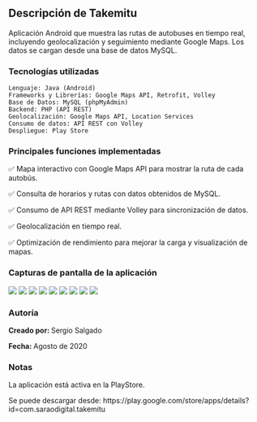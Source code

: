 <h2>Descripción de Takemitu</h2>

<p>Aplicación Android que muestra las rutas de autobuses en tiempo real, incluyendo geolocalización y seguimiento mediante Google Maps. Los datos se cargan desde una base de datos MySQL.</p>


<h3>Tecnologías utilizadas</h3>

    Lenguaje: Java (Android)
    Frameworks y Librerías: Google Maps API, Retrofit, Volley
    Base de Datos: MySQL (phpMyAdmin)
    Backend: PHP (API REST)
    Geolocalización: Google Maps API, Location Services
    Consumo de datos: API REST con Volley
    Despliegue: Play Store

<h3>Principales funciones implementadas</h3>

✅ Mapa interactivo con Google Maps API para mostrar la ruta de cada autobús.

✅ Consulta de horarios y rutas con datos obtenidos de MySQL.

✅ Consumo de API REST mediante Volley para sincronización de datos.

✅ Geolocalización en tiempo real.

✅ Optimización de rendimiento para mejorar la carga y visualización de mapas.

<h3>Capturas de pantalla de la aplicación</h3>

<img src="app/screenshots/01-principal.png" style="max-height: 300px">
<img src="app/screenshots/02-sitios.png" style="max-height: 300px">
<img src="app/screenshots/03-lineas.png" style="max-height: 300px">
<img src="app/screenshots/04-lineas2.png" style="max-height: 300px">
<img src="app/screenshots/05-lineas3.png" style="max-height: 300px">
<img src="app/screenshots/06-ruta1.png" style="max-height: 300px">
<img src="app/screenshots/07-ruta2.png" style="max-height: 300px">
<img src="app/screenshots/08-direcciones.png" style="max-height: 300px">
<img src="app/screenshots/09-hora.png" style="max-height: 300px">


<h3>Autoría</h3>
<p><b>Creado por: </b>Sergio Salgado</p>
<p><b>Fecha: </b>Agosto de 2020</p>

<h3>Notas</h3>
<p>La aplicación está activa en la PlayStore.</p>
<p>Se puede descargar desde: <a>https://play.google.com/store/apps/details?id=com.saraodigital.takemitu</a></p>
